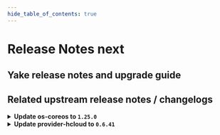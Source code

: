 ```yaml
---
hide_table_of_contents: true
---
```


# Release Notes next

## Yake release notes and upgrade guide

## Related upstream release notes / changelogs


<details>
<summary><b>Update os-coreos to <code>1.25.0</code></b></summary>

# [gardener/gardener-extension-os-coreos]

## 📰 Noteworthy

- `[OPERATOR]` It should be noted that this will **NOT** work for nodes already created with a default time sync service provided by this extension by @nschad [#190]
## ✨ New Features

- `[OPERATOR]` Added option to opt-out of the default ntp configuration provided by this extension. by @nschad [#190]
- `[OPERATOR]` Allow on shoot by shoot basis to override global extension options by @nschad [#192]
## 🐛 Bug Fixes

- `[OPERATOR]` Fixed an RBAC issue when deploying this extension through the Gardener operator. by @Wieneo [#196]
- `[OPERATOR]` Restart ntpd if ntp.conf changes. by @dergeberl [#194]
- `[OPERATOR]` The provision OSC script does not run anymore when the node is rebooting.  by @oliver-goetz [#166]
## 🏃 Others

- `[OPERATOR]` The image repository in the Helm-Chart is updated to point to the current location in Google Artefact Repository (GAR). by @MrBatschner [#168]
- `[OPERATOR]` `extension-os-coreos` no longer supports Shoots with Кubernetes version <= 1.26. by @RadaBDimitrova [#139]

## Helm Charts
- os-coreos: `europe-docker.pkg.dev/gardener-project/releases/charts/gardener/extensions/os-coreos:v1.25.0`
## Container (OCI) Images
- gardener-extension-os-coreos: `europe-docker.pkg.dev/gardener-project/releases/extensions/os-coreos:v1.25.0`


</details>

<details>
<summary><b>Update provider-hcloud to <code>0.6.41</code></b></summary>

# [gardener-extension-provider-hcloud] v0.6.41

</details>
